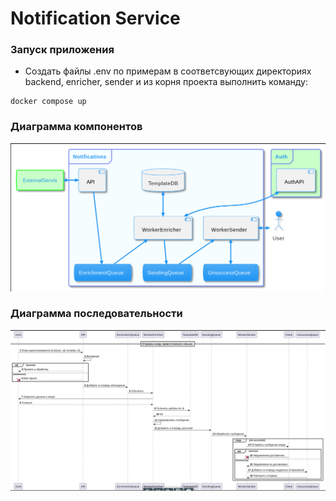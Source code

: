 # Notification Service


### Запуск приложения
- Создать файлы .env по примерам в соответсвующих директориях backend, enricher, sender и из корня проекта выполнить команду:
```
docker compose up
```

### Диаграмма компонентов
![Диаграмма компонентов](https://github.com/Practicum-24-10/notifier/blob/main/docs/components.png)


### Диаграмма последовательности
![Диаграмма компонентов](https://github.com/Practicum-24-10/notifier/blob/main/docs/sequence.png)
